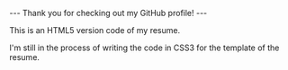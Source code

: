 --- Thank you for checking out my GitHub profile! ---

This is an HTML5 version code of my resume. 

I'm still in the process of writing the code in CSS3 for the template of the resume. 


